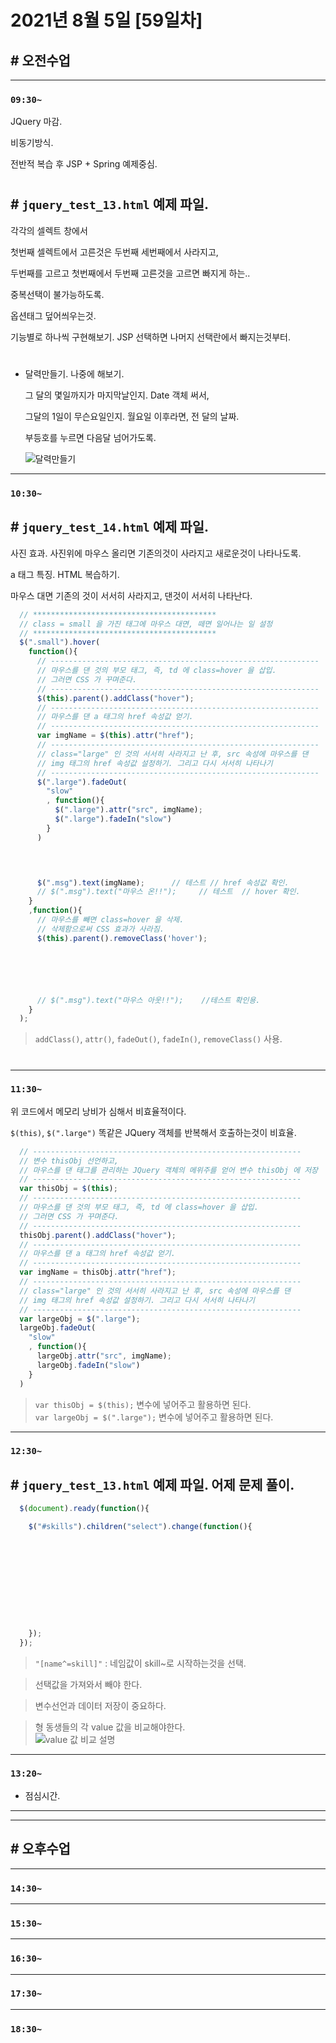 # 2021년 8월 5일 [59일차]

## # 오전수업
----
### `09:30~`

JQuery 마감.     

비동기방식.    

전반적 복습 후 JSP + Spring 예제중심.    

#

## # `jquery_test_13.html` 예제 파일.

각각의 셀렉트 창에서   

첫번째 셀렉트에서 고른것은 두번째 세번째에서 사라지고,  

두번째를 고르고 첫번째에서 두번째 고른것을 고르면 빠지게 하는..

중복선택이 불가능하도록.    

옵션태그 덮어씌우는것.  

기능별로 하나씩 구현해보기.  JSP 선택하면 나머지 선택란에서 빠지는것부터.    

#

- 달력만들기. 나중에 해보기.  

  그 달의 몇일까지가 마지막날인지. Date 객체 써서,   

  그달의 1일이 무슨요일인지. 월요일 이후라면, 전 달의 날짜.    

  부등호를 누르면 다음달 넘어가도록.  

  ![달력만들기](https://github.com/SungWoo0315/study-repository/blob/main/image-save/20210805%200944_%EA%B3%BC%EC%A0%9C_%EB%8B%AC%EB%A0%A5_.png)  


----
### `10:30~`


## # `jquery_test_14.html` 예제 파일.

사진 효과.  사진위에 마우스 올리면 기존의것이 사라지고 새로운것이 나타나도록.  

a 태그 특징.  HTML 복습하기.  

마우스 대면 기존의 것이 서서히 사라지고, 댄것이 서서히 나타난다.  

```javascript
  // *****************************************
  // class = small 을 가진 태그에 마우스 대면, 떼면 일어나는 일 설정
  // *****************************************
  $(".small").hover(
    function(){
      // ------------------------------------------------------------
      // 마우스를 댄 것의 부모 태그, 즉, td 에 class=hover 을 삽입.
      // 그러면 CSS 가 꾸며준다.  
      // ------------------------------------------------------------
      $(this).parent().addClass("hover");
      // ------------------------------------------------------------
      // 마우스를 댄 a 태그의 href 속성값 얻기.  
      // ------------------------------------------------------------
      var imgName = $(this).attr("href");
      // ------------------------------------------------------------
      // class="large" 인 것의 서서히 사라지고 난 후, src 속성에 마우스를 댄 
      // img 태그의 href 속성값 설정하기. 그리고 다시 서서히 나타나기
      // ------------------------------------------------------------
      $(".large").fadeOut(
        "slow"
        , function(){
          $(".large").attr("src", imgName);
          $(".large").fadeIn("slow")
        }
      )



      
      $(".msg").text(imgName);		// 테스트 // href 속성값 확인.
      // $(".msg").text("마우스 온!!");		// 테스트  // hover 확인.   
    }
    ,function(){
      // 마우스를 빼면 class=hover 을 삭제.
      // 삭제함으로써 CSS 효과가 사라짐.
      $(this).parent().removeClass('hover');






      // $(".msg").text("마우스 아웃!!");	//테스트 확인용.
    }
  );
```
> `addClass()`, `attr()`, `fadeOut()`, `fadeIn()`, `removeClass()` 사용.  

#


----
### `11:30~`

위 코드에서 메모리 낭비가 심해서 비효율적이다.  

`$(this)`, `$(".large")` 똑같은 JQuery 객체를 반복해서 호출하는것이 비효율.  

```javascript
  // ------------------------------------------------------------
  // 변수 thisObj 선언하고,
  // 마우스를 댄 태그를 관리하는 JQuery 객체의 메위주를 얻어 변수 thisObj 에 저장
  // ------------------------------------------------------------
  var thisObj = $(this);
  // ------------------------------------------------------------
  // 마우스를 댄 것의 부모 태그, 즉, td 에 class=hover 을 삽입.
  // 그러면 CSS 가 꾸며준다.  
  // ------------------------------------------------------------
  thisObj.parent().addClass("hover");
  // ------------------------------------------------------------
  // 마우스를 댄 a 태그의 href 속성값 얻기.  
  // ------------------------------------------------------------
  var imgName = thisObj.attr("href");
  // ------------------------------------------------------------
  // class="large" 인 것의 서서히 사라지고 난 후, src 속성에 마우스를 댄 
  // img 태그의 href 속성값 설정하기. 그리고 다시 서서히 나타나기
  // ------------------------------------------------------------
  var largeObj = $(".large");
  largeObj.fadeOut(
    "slow"
    , function(){
      largeObj.attr("src", imgName);
      largeObj.fadeIn("slow")
    }
  )
```
> `var thisObj = $(this);` 변수에 넣어주고 활용하면 된다.    
> `var largeObj = $(".large");` 변수에 넣어주고 활용하면 된다.    


----
### `12:30~`
 
## # `jquery_test_13.html` 예제 파일. 어제 문제 풀이.

```javascript
  $(document).ready(function(){

    $("#skills").children("select").change(function(){

    





    



    });
  });
```
> `"[name^=skill]"` : 네임값이 skill~로 시작하는것을 선택.    

> 선택값을 가져와서 빼야 한다.    

> 변수선언과 데이터 저장이 중요하다.  

> 형 동생들의 각 value 값을 비교해야한다.  
> ![value 값 비교 설명](https://github.com/SungWoo0315/study-repository/blob/main/image-save/20210805%201215_test_13_%EC%84%A4%EB%AA%85_.png)  








----
### `13:20~`

  - 점심시간.

---
---

## # 오후수업

---
### `14:30~`










---
### `15:30~`









----
### `16:30~`








----
### `17:30~`








----
### `18:30~`
